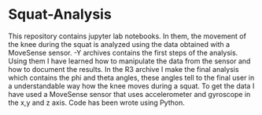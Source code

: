 # Squat-Analysis
This repository contains jupyter lab notebooks. In them, the movement of the knee during the squat is analyzed using the data obtained with a MoveSense sensor.
-Y archives contains the first steps of the analysis. Using them I have learned how to manipulate the data from the sensor and how to document the results.
In the R3 archive I make the final analysis which contains the phi and theta angles, these angles tell to the final user in a understandable way how the knee moves during a squat.
To get the data I have used a MoveSense sensor that uses accelerometer and gyroscope in the x,y and z axis.
Code has been wrote using Python.
